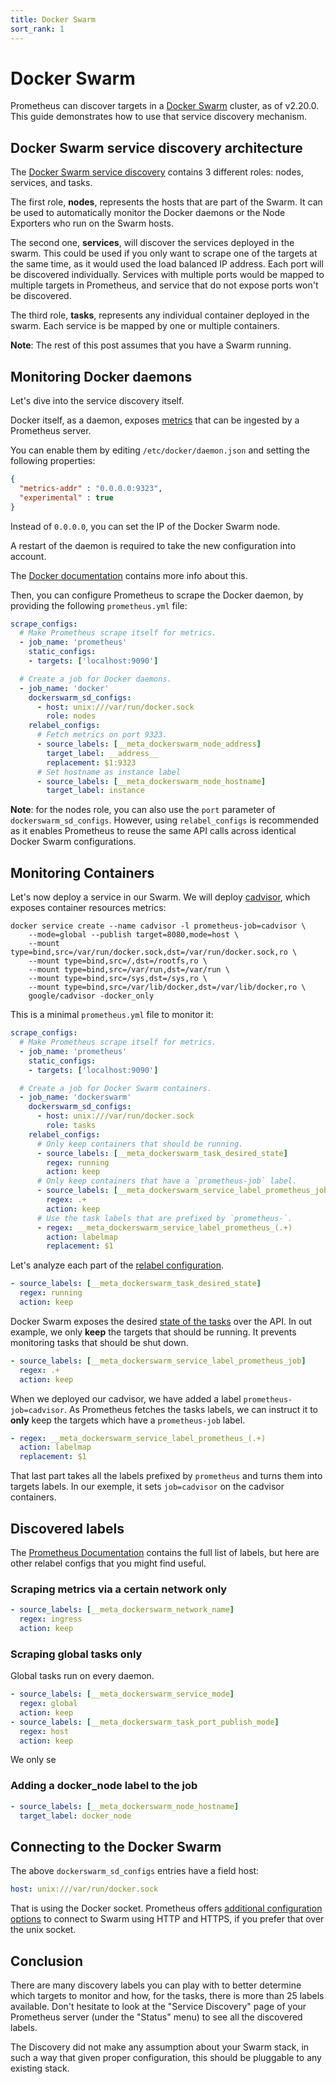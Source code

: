 ```yaml
---
title: Docker Swarm
sort_rank: 1
---
```


# Docker Swarm

Prometheus can discover targets in a [Docker Swarm][swarm] cluster, as of
v2.20.0. This guide demonstrates how to use that service discovery mechanism.

## Docker Swarm service discovery architecture

The [Docker Swarm service discovery][swarmsd] contains 3 different roles: nodes, services,
and tasks.

The first role, **nodes**, represents the hosts that are part of the Swarm. It
can be used to automatically monitor the Docker daemons or the Node Exporters
who run on the Swarm hosts.

The second one, **services**, will discover the services deployed in the
swarm. This could be used if you only want to scrape one of the targets at the
same time, as it would used the load balanced IP address. Each port will be
discovered individually. Services with multiple ports would be mapped to
multiple targets in Prometheus, and service that do not expose ports won't be
discovered.

The third role, **tasks**, represents any individual container deployed in the
swarm. Each service is be mapped by one or multiple containers.

**Note**: The rest of this post assumes that you have a Swarm running.

## Monitoring Docker daemons

Let's dive into the service discovery itself.

Docker itself, as a daemon, exposes [metrics][dockermetrics] that can be
ingested by a Prometheus server.

You can enable them by editing `/etc/docker/daemon.json` and setting the
following properties:

```json
{
  "metrics-addr" : "0.0.0.0:9323",
  "experimental" : true
}
```

Instead of `0.0.0.0`, you can set the IP of the Docker Swarm node.

A restart of the daemon is required to take the new configuration into account.

The [Docker documentation][dockermetrics] contains more info about this.

Then, you can configure Prometheus to scrape the Docker daemon, by providing the
following `prometheus.yml` file:


```yaml
scrape_configs:
  # Make Prometheus scrape itself for metrics.
  - job_name: 'prometheus'
    static_configs:
    - targets: ['localhost:9090']

  # Create a job for Docker daemons.
  - job_name: 'docker'
    dockerswarm_sd_configs:
      - host: unix:///var/run/docker.sock
        role: nodes
    relabel_configs:
      # Fetch metrics on port 9323.
      - source_labels: [__meta_dockerswarm_node_address]
        target_label: __address__
        replacement: $1:9323
      # Set hostname as instance label
      - source_labels: [__meta_dockerswarm_node_hostname]
        target_label: instance
```

**Note**: for the nodes role, you can also use the `port` parameter of
`dockerswarm_sd_configs`. However, using `relabel_configs` is recommended as it
enables Prometheus to reuse the same API calls across identical Docker Swarm
configurations.

## Monitoring Containers

Let's now deploy a service in our Swarm. We will deploy [cadvisor][cad], which
exposes container resources metrics:

```shell
docker service create --name cadvisor -l prometheus-job=cadvisor \
    --mode=global --publish target=8080,mode=host \
    --mount type=bind,src=/var/run/docker.sock,dst=/var/run/docker.sock,ro \
    --mount type=bind,src=/,dst=/rootfs,ro \
    --mount type=bind,src=/var/run,dst=/var/run \
    --mount type=bind,src=/sys,dst=/sys,ro \
    --mount type=bind,src=/var/lib/docker,dst=/var/lib/docker,ro \
    google/cadvisor -docker_only
```

This is a minimal `prometheus.yml` file to monitor it:

```yaml
scrape_configs:
  # Make Prometheus scrape itself for metrics.
  - job_name: 'prometheus'
    static_configs:
    - targets: ['localhost:9090']

  # Create a job for Docker Swarm containers.
  - job_name: 'dockerswarm'
    dockerswarm_sd_configs:
      - host: unix:///var/run/docker.sock
        role: tasks
    relabel_configs:
      # Only keep containers that should be running.
      - source_labels: [__meta_dockerswarm_task_desired_state]
        regex: running
        action: keep
      # Only keep containers that have a `prometheus-job` label.
      - source_labels: [__meta_dockerswarm_service_label_prometheus_job]
        regex: .+
        action: keep
      # Use the task labels that are prefixed by `prometheus-`.
      - regex: __meta_dockerswarm_service_label_prometheus_(.+)
        action: labelmap
        replacement: $1
```

Let's analyze each part of the [relabel configuration][rela].


```yaml
- source_labels: [__meta_dockerswarm_task_desired_state]
  regex: running
  action: keep
```

Docker Swarm exposes the desired [state of the tasks][state] over the API. In
out example, we only **keep** the targets that should be running. It prevents
monitoring tasks that should be shut down.

```yaml
- source_labels: [__meta_dockerswarm_service_label_prometheus_job]
  regex: .+
  action: keep
```

When we deployed our cadvisor, we have added a label `prometheus-job=cadvisor`.
As Prometheus fetches the tasks labels, we can instruct it to **only** keep the
targets which have a `prometheus-job` label.


```yaml
- regex: __meta_dockerswarm_service_label_prometheus_(.+)
  action: labelmap
  replacement: $1
```

That last part takes all the labels prefixed by `prometheus` and turns them into
targets labels. In our exemple, it sets `job=cadvisor` on the cadvisor
containers.

## Discovered labels

The [Prometheus Documentation][swarmsd] contains the full list of labels, but
here are other relabel configs that you might find useful.

### Scraping metrics via a certain network only

```yaml
- source_labels: [__meta_dockerswarm_network_name]
  regex: ingress
  action: keep
```

### Scraping global tasks only

Global tasks run on every daemon.

```yaml
- source_labels: [__meta_dockerswarm_service_mode]
  regex: global
  action: keep
- source_labels: [__meta_dockerswarm_task_port_publish_mode]
  regex: host
  action: keep
```

We only se

### Adding a docker_node label to the job

```yaml
- source_labels: [__meta_dockerswarm_node_hostname]
  target_label: docker_node
```

## Connecting to the Docker Swarm

The above `dockerswarm_sd_configs` entries have a field host:

```yaml
host: unix:///var/run/docker.sock
```

That is using the Docker socket. Prometheus offers [additional configuration
options][swarmsd] to connect to Swarm using HTTP and HTTPS, if you prefer that
over the unix socket.

## Conclusion

There are many discovery labels you can play with to better determine which
targets to monitor and how, for the tasks, there is more than 25 labels
available. Don't hesitate to look at the "Service Discovery" page of your
Prometheus server (under the "Status" menu) to see all the discovered labels.

The Discovery did not make any assumption about your Swarm stack, in such a way
that given proper configuration, this should be pluggable to any existing stack.

[state]:https://docs.docker.com/engine/swarm/how-swarm-mode-works/swarm-task-states/
[rela]:https://prometheus.io/docs/prometheus/latest/configuration/configuration/#relabel_config
[swarmissue]:https://github.com/prometheus/prometheus/issues/1766
[team]:https://prometheus.io/governance/
[disc]:https://github.com/prometheus/prometheus/blob/master/discovery/README.md
[consul]:https://prometheus.io/docs/prometheus/latest/configuration/configuration/#consul_sd_config
[swarm]:https://docs.docker.com/engine/swarm/
[swarmsd]:https://prometheus.io/docs/prometheus/2.20/configuration/configuration/#dockerswarm_sd_config
[k8s]:https://prometheus.io/docs/prometheus/latest/configuration/configuration/#kubernetes_sd_config
[ec2]:https://prometheus.io/docs/prometheus/latest/configuration/configuration/#ec3_sd_config
[file_sd]:https://prometheus.io/docs/prometheus/latest/configuration/configuration/#file_sd_config
[gce]:https://prometheus.io/docs/prometheus/latest/configuration/configuration/#gce_sd_config
[azure]:https://prometheus.io/docs/prometheus/latest/configuration/configuration/#azure_sd_config
[os]:https://prometheus.io/docs/prometheus/latest/configuration/configuration/#openstack_sd_config
[dockermetrics]:https://docs.docker.com/config/daemon/prometheus/
[cad]:https://github.com/google/cadvisor
